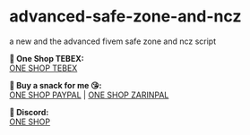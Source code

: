 # advanced-safe-zone-and-ncz
a new and the advanced fivem safe zone and ncz script

**🎉 One Shop TEBEX:**<br>
<a href="https://oneshop.tebex.io">ONE SHOP TEBEX</a>

**🎉 Buy a snack for me 😘:**<br>
<a href="https://paypal.me/arvinzax">ONE SHOP PAYPAL</a> | 
<a href="https://zarinp.al/arvinshahpasand">ONE SHOP ZARINPAL</a>

**🎉 Discord:**<br>
<a href="https://discord.gg/9HumDzMusA">ONE SHOP</a>

